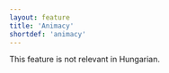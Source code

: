 ```yaml
---
layout: feature
title: 'Animacy'
shortdef: 'animacy'
---
```


This feature is not relevant in Hungarian.
<!-- Interlanguage links updated Út zář 29 20:31:33 CEST 2020 -->

